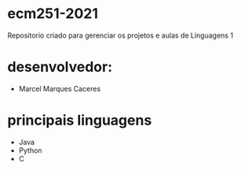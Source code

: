 # ecm251-2021
Repositorio criado para gerenciar os projetos e aulas de Linguagens 1
# desenvolvedor:
- Marcel Marques Caceres

# principais linguagens
- Java
- Python
- C
